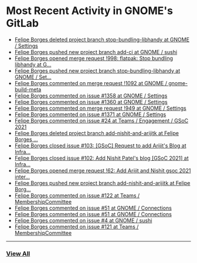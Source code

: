 # Most Recent Activity in GNOME's GitLab

<!-- BLOG-POST-LIST:START -->
- [Felipe Borges deleted project branch stop-bundling-libhandy at GNOME / Settings](https://gitlab.gnome.org/GNOME/gnome-control-center/-/commits/stop-bundling-libhandy)
- [Felipe Borges pushed new project branch add-ci at GNOME / sushi](https://gitlab.gnome.org/GNOME/sushi/-/commits/add-ci)
- [Felipe Borges opened merge request !998: flatpak: Stop bundling libhandy at G...](https://gitlab.gnome.org/GNOME/gnome-control-center/-/merge_requests/998)
- [Felipe Borges pushed new project branch stop-bundling-libhandy at GNOME / Set...](https://gitlab.gnome.org/GNOME/gnome-control-center/-/commits/stop-bundling-libhandy)
- [Felipe Borges commented on merge request !1092 at GNOME / gnome-build-meta](https://gitlab.gnome.org/GNOME/gnome-build-meta/-/merge_requests/1092#note_1124389)
- [Felipe Borges commented on issue #1358 at GNOME / Settings](https://gitlab.gnome.org/GNOME/gnome-control-center/-/issues/1358#note_1124386)
- [Felipe Borges commented on issue #1360 at GNOME / Settings](https://gitlab.gnome.org/GNOME/gnome-control-center/-/issues/1360#note_1124385)
- [Felipe Borges commented on merge request !949 at GNOME / Settings](https://gitlab.gnome.org/GNOME/gnome-control-center/-/merge_requests/949#note_1124378)
- [Felipe Borges commented on issue #1371 at GNOME / Settings](https://gitlab.gnome.org/GNOME/gnome-control-center/-/issues/1371#note_1124373)
- [Felipe Borges commented on issue #24 at Teams / Engagement / GSoC 2021](https://gitlab.gnome.org/Teams/Engagement/gsoc-2021/-/issues/24#note_1124327)
- [Felipe Borges deleted project branch add-nishit-and-arijitk at Felipe Borges ...](https://gitlab.gnome.org/felipeborges/planet-web/-/commits/add-nishit-and-arijitk)
- [Felipe Borges closed issue #103: [GSoC] Request to add Arijit&#39;s Blog at Infra...](https://gitlab.gnome.org/Infrastructure/planet-web/-/issues/103)
- [Felipe Borges closed issue #102: Add Nishit Patel&#39;s blog [GSoC 2021] at Infra...](https://gitlab.gnome.org/Infrastructure/planet-web/-/issues/102)
- [Felipe Borges opened merge request !62: Add Arijit and Nishit gsoc 2021 inter...](https://gitlab.gnome.org/Infrastructure/planet-web/-/merge_requests/62)
- [Felipe Borges pushed new project branch add-nishit-and-arijitk at Felipe Borg...](https://gitlab.gnome.org/felipeborges/planet-web/-/commits/add-nishit-and-arijitk)
- [Felipe Borges commented on issue #122 at Teams / MembershipCommittee](https://gitlab.gnome.org/Teams/MembershipCommittee/-/issues/122#note_1124261)
- [Felipe Borges commented on issue #51 at GNOME / Connections](https://gitlab.gnome.org/GNOME/connections/-/issues/51#note_1124155)
- [Felipe Borges commented on issue #51 at GNOME / Connections](https://gitlab.gnome.org/GNOME/connections/-/issues/51#note_1124151)
- [Felipe Borges commented on issue #4 at GNOME / sushi](https://gitlab.gnome.org/GNOME/sushi/-/issues/4#note_1124112)
- [Felipe Borges commented on issue #121 at Teams / MembershipCommittee](https://gitlab.gnome.org/Teams/MembershipCommittee/-/issues/121#note_1124109)
<!-- BLOG-POST-LIST:END -->

___

### [View All](https://gitlab.gnome.org/users/felipeborges/activity)

